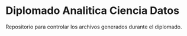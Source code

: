 # Diplomado Analitica Ciencia Datos

Repositorio para controlar los archivos generados durante el diplomado.

